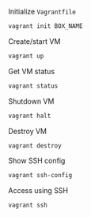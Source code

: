 Initialize `Vagrantfile`

```bash
vagrant init BOX_NAME
```

Create/start VM
```bash
vagrant up
```

Get VM status
```bash
vagrant status
```

Shutdown VM
```bash
vagrant halt
```

Destroy VM
```bash
vagrant destroy
```

Show SSH config
```bash
vagrant ssh-config
```

Access using SSH
```bash
vagrant ssh
```
